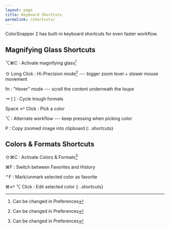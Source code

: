 ```yaml
---
layout: page
title: Keyboard Shortcuts
permalink: /shortcuts/
---
```


ColorSnapper 2 has built-in keyboard shortcuts for even faster workflow.

## Magnifying Glass Shortcuts

⌥⌘C
: Activate magnifying glass[^1]

⇧
Long Click
: Hi-Precision mode[^1] --- bigger zoom level + slower mouse movement

fn
: "Hover" mode --- scroll the content underneath the loupe

⇥
[
]
: Cycle trough formats

Space
↩︎
Click
: Pick a color

⌥
: Alternate workflow --- keep pressing when picking color

P
: Copy zoomed image into clipboard
{: .shortcuts}

## Colors & Formats Shortcuts

⇧⌘C
: Activate Colors & Formats[^1]

⌘F
: Switch between Favorites and History

⌃F
: Mark/unmark selected color as favorite

⌘↩︎
⌥ Click
: Edit selected color
{: .shortcuts}


[^1]: Can be changed in Preferences
